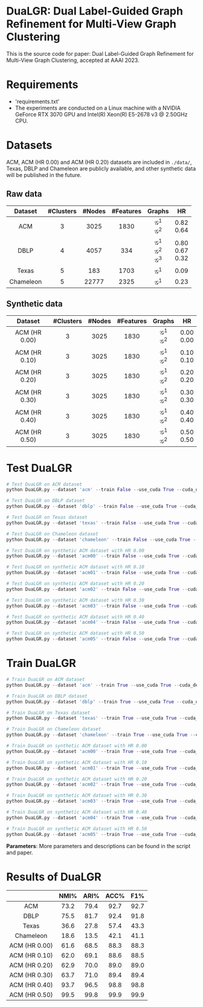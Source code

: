 # DuaLGR: Dual Label-Guided Graph Refinement for Multi-View Graph Clustering

This is the source code for paper: Dual Label-Guided Graph Refinement for Multi-View Graph Clustering, accepted at AAAI 2023.

# Requirements

- 'requirements.txt'
- The experiments are conducted on a Linux machine with a NVIDIA GeForce RTX 3070 GPU and Intel(R) Xeon(R)  E5-2678 v3 @ 2.50GHz CPU. 



# Datasets

ACM, ACM (HR 0.00) and ACM (HR 0.20) datasets are included in `./data/`, Texas, DBLP and Chameleon are publicly available, and other synthetic data will be published in the future.

## Raw data

|  Dataset  | #Clusters | #Nodes | #Features |                           Graphs                            |              HR              |
| :-------: | :-------: | :----: | :-------: | :---------------------------------------------------------: | :--------------------------: |
|    ACM    |     3     |  3025  |   1830    |            $\mathcal{G}^1$ <br />$\mathcal{G}^2$            |       0.82 <br />0.64        |
|   DBLP    |     4     |  4057  |    334    | $\mathcal{G}^1$ <br />$\mathcal{G}^2$ <br />$\mathcal{G}^3$ | 0.80 <br /> 0.67 <br /> 0.32 |
|   Texas   |     5     |  183   |   1703    |                       $\mathcal{G}^1$                       |             0.09             |
| Chameleon |     5     | 22777  |   2325    |                       $\mathcal{G}^1$                       |             0.23             |

## Synthetic data

|    Dataset    | #Clusters | #Nodes | #Features |                Graphs                 |       HR        |
| :-----------: | :-------: | :----: | :-------: | :-----------------------------------: | :-------------: |
| ACM (HR 0.00) |     3     |  3025  |   1830    | $\mathcal{G}^1$ <br />$\mathcal{G}^2$ | 0.00 <br />0.00 |
| ACM (HR 0.10) |     3     |  3025  |   1830    | $\mathcal{G}^1$ <br />$\mathcal{G}^2$ | 0.10 <br />0.10 |
| ACM (HR 0.20) |     3     |  3025  |   1830    | $\mathcal{G}^1$ <br />$\mathcal{G}^2$ | 0.20 <br />0.20 |
| ACM (HR 0.30) |     3     |  3025  |   1830    | $\mathcal{G}^1$ <br />$\mathcal{G}^2$ | 0.30 <br />0.30 |
| ACM (HR 0.40) |     3     |  3025  |   1830    | $\mathcal{G}^1$ <br />$\mathcal{G}^2$ | 0.40 <br />0.40 |
| ACM (HR 0.50) |     3     |  3025  |   1830    | $\mathcal{G}^1$ <br />$\mathcal{G}^2$ | 0.50 <br />0.50 |

# Test DuaLGR

```python
# Test DuaLGR on ACM dataset
python DuaLGR.py --dataset 'acm' --train False --use_cuda True --cuda_device 0

# Test DuaLGR on DBLP dataset
python DuaLGR.py --dataset 'dblp' --train False --use_cuda True --cuda_device 0

# Test DuaLGR on Texas dataset
python DuaLGR.py --dataset 'texas' --train False --use_cuda True --cuda_device 0

# Test DuaLGR on Chameleon dataset
python DuaLGR.py --dataset 'chameleon' --train False --use_cuda True --cuda_device 0

# Test DuaLGR on synthetic ACM dataset with HR 0.00
python DuaLGR.py --dataset 'acm00' --train False --use_cuda True --cuda_device 0

# Test DuaLGR on synthetic ACM dataset with HR 0.10
python DuaLGR.py --dataset 'acm01' --train False --use_cuda True --cuda_device 0

# Test DuaLGR on synthetic ACM dataset with HR 0.20
python DuaLGR.py --dataset 'acm02' --train False --use_cuda True --cuda_device 0

# Test DuaLGR on synthetic ACM dataset with HR 0.30
python DuaLGR.py --dataset 'acm03' --train False --use_cuda True --cuda_device 0

# Test DuaLGR on synthetic ACM dataset with HR 0.40
python DuaLGR.py --dataset 'acm04' --train False --use_cuda True --cuda_device 0

# Test DuaLGR on synthetic ACM dataset with HR 0.50
python DuaLGR.py --dataset 'acm05' --train False --use_cuda True --cuda_device 0
```

# Train DuaLGR

```python
# Train DuaLGR on ACM dataset
python DuaLGR.py --dataset 'acm' --train True --use_cuda True --cuda_device 0

# Train DuaLGR on DBLP dataset
python DuaLGR.py --dataset 'dblp' --train True --use_cuda True --cuda_device 0

# Train DuaLGR on Texas dataset
python DuaLGR.py --dataset 'texas' --train True --use_cuda True --cuda_device 0

# Train DuaLGR on Chameleon dataset
python DuaLGR.py --dataset 'chameleon' --train True --use_cuda True --cuda_device 0

# Train DuaLGR on synthetic ACM dataset with HR 0.00
python DuaLGR.py --dataset 'acm00' --train True --use_cuda True --cuda_device 0

# Train DuaLGR on synthetic ACM dataset with HR 0.10
python DuaLGR.py --dataset 'acm01' --train True --use_cuda True --cuda_device 0

# Train DuaLGR on synthetic ACM dataset with HR 0.20
python DuaLGR.py --dataset 'acm02' --train True --use_cuda True --cuda_device 0

# Train DuaLGR on synthetic ACM dataset with HR 0.30
python DuaLGR.py --dataset 'acm03' --train True --use_cuda True --cuda_device 0

# Train DuaLGR on synthetic ACM dataset with HR 0.40
python DuaLGR.py --dataset 'acm04' --train True --use_cuda True --cuda_device 0

# Train DuaLGR on synthetic ACM dataset with HR 0.50
python DuaLGR.py --dataset 'acm05' --train True --use_cuda True --cuda_device 0
```

**Parameters**: More parameters and descriptions can be found in the script and paper.

# Results of DuaLGR

|               | NMI% | ARI% | ACC% | F1%  |
| :-----------: | :--: | :--: | :--: | :--: |
|      ACM      | 73.2 | 79.4 | 92.7 | 92.7 |
|     DBLP      | 75.5 | 81.7 | 92.4 | 91.8 |
|     Texas     | 36.6 | 27.8 | 57.4 | 43.3 |
|   Chameleon   | 18.6 | 13.5 | 42.1 | 41.1 |
| ACM (HR 0.00) | 61.6 | 68.5 | 88.3 | 88.3 |
| ACM (HR 0.10) | 62.0 | 69.1 | 88.6 | 88.5 |
| ACM (HR 0.20) | 62.9 | 70.0 | 89.0 | 89.0 |
| ACM (HR 0.30) | 63.7 | 71.0 | 89.4 | 89.4 |
| ACM (HR 0.40) | 93.7 | 96.5 | 98.8 | 98.8 |
| ACM (HR 0.50) | 99.5 | 99.8 | 99.9 | 99.9 |

